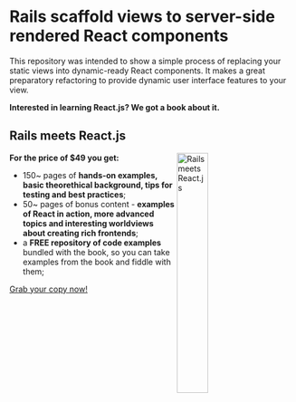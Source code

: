 # Rails scaffold views to server-side rendered React components

This repository was intended to show a simple process of replacing your static views into dynamic-ready React components. It makes a great preparatory refactoring to provide dynamic user interface features to your view.

**Interested in learning React.js? We got a book about it.**

## Rails meets React.js

<img src="http://blog.arkency.com/assets/images/react-for-rails/cover-fit.png" alt="Rails meets React.js" width="33%" style="margin-right: 3em" align="right" />

**For the price of $49 you get:**

* 150~ pages of **hands-on examples, basic theorethical background, tips for testing and best practices**;
* 50~ pages of bonus content - **examples of React in action, more advanced topics and interesting worldviews about creating rich frontends**;
* a **FREE repository of code examples** bundled with the book, so you can take examples from the book and fiddle with them;

[Grab your copy now!](https://arkency.dpdcart.com/cart/view?referer=http%3A%2F%2Fblog.arkency.com%2Frails-react%2F&product_id=106660-rails-meets-react-js&__dpd_cart=9f8ff667-a25b-4b05-9a9f-d93653ec28b0)


